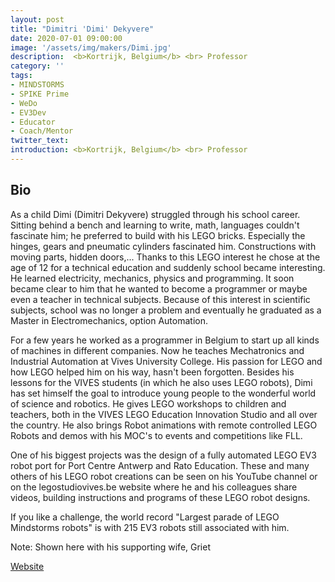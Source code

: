 ```yaml
---
layout: post
title: "Dimitri 'Dimi' Dekyvere"
date: 2020-07-01 09:00:00
image: '/assets/img/makers/Dimi.jpg'
description:  <b>Kortrijk, Belgium</b> <br> Professor
category: ''
tags:
- MINDSTORMS
- SPIKE Prime
- WeDo
- EV3Dev
- Educator
- Coach/Mentor
twitter_text:
introduction: <b>Kortrijk, Belgium</b> <br> Professor
---
```




## Bio


As a child Dimi (Dimitri Dekyvere) struggled through his school career. Sitting behind a bench and learning to write, math, languages couldn't fascinate him; he preferred to build with his LEGO bricks. Especially the hinges, gears and pneumatic cylinders fascinated him. Constructions with moving parts, hidden doors,... Thanks to this LEGO interest he chose at the age of 12 for a technical education and suddenly school became interesting. He learned electricity, mechanics, physics and programming. It soon became clear to him that he wanted to become a programmer or maybe even a teacher in technical subjects. Because of this interest in scientific subjects, school was no longer a problem and eventually he graduated as a Master in Electromechanics, option Automation. 

For a few years he worked as a programmer in Belgium to start up all kinds of machines in different companies.  Now he teaches Mechatronics and Industrial Automation at Vives University College. His passion for LEGO and how LEGO helped him on his way, hasn't been forgotten. Besides his lessons for the VIVES students (in which he also uses LEGO robots), Dimi has set himself the goal to introduce young people to the wonderful world of science and robotics.  He gives LEGO workshops to children and teachers, both in the VIVES LEGO Education Innovation Studio and all over the country. He also brings Robot animations with remote controlled LEGO Robots and demos with his MOC's to events and competitions like FLL.

One of his biggest projects was the design of a fully automated LEGO EV3 robot port for Port Centre Antwerp and Rato Education. These and many others of his LEGO robot creations can be seen on his YouTube channel or on the legostudiovives.be website where he and his colleagues share videos, building instructions and programs of these LEGO robot designs. 

If you like a challenge, the world record "Largest parade of LEGO Mindstorms robots" is with 215 EV3 robots still associated with him.

Note: Shown here with his supporting wife, Griet

[Website](https://legostudiovives.be/bouwideeen/)
